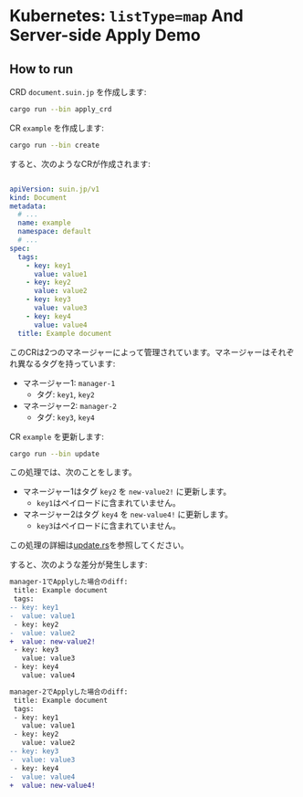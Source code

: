 # Kubernetes: `listType=map` And Server-side Apply Demo

## How to run

CRD `document.suin.jp` を作成します:

```bash
cargo run --bin apply_crd
```

CR `example` を作成します:

```bash
cargo run --bin create
```

すると、次のようなCRが作成されます:

```yaml

apiVersion: suin.jp/v1
kind: Document
metadata:
  # ...
  name: example
  namespace: default
  # ...
spec:
  tags:
    - key: key1
      value: value1
    - key: key2
      value: value2
    - key: key3
      value: value3
    - key: key4
      value: value4
  title: Example document
```

このCRは2つのマネージャーによって管理されています。マネージャーはそれぞれ異なるタグを持っています:

- マネージャー1: `manager-1`
  - タグ: `key1`, `key2`
- マネージャー2: `manager-2`
  - タグ: `key3`, `key4`

CR `example` を更新します:

```bash
cargo run --bin update
```

この処理では、次のことをします。

- マネージャー1はタグ `key2` を `new-value2!` に更新します。
  - `key1`はペイロードに含まれていません。
- マネージャー2はタグ `key4` を `new-value4!` に更新します。
  - `key3`はペイロードに含まれていません。

この処理の詳細は[update.rs](./src/update.rs)を参照してください。

すると、次のような差分が発生します:

```diff
manager-1でApplyした場合のdiff:
 title: Example document
 tags:
-- key: key1
-  value: value1
 - key: key2
-  value: value2
+  value: new-value2!
 - key: key3
   value: value3
 - key: key4
   value: value4

manager-2でApplyした場合のdiff:
 title: Example document
 tags:
 - key: key1
   value: value1
 - key: key2
   value: value2
-- key: key3
-  value: value3
 - key: key4
-  value: value4
+  value: new-value4!
```